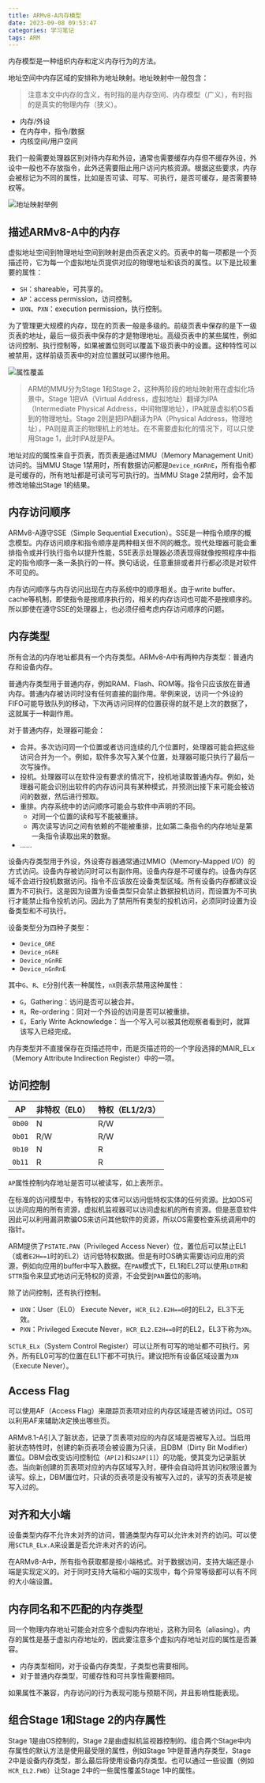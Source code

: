 ```yaml
---
title: ARMv8-A内存模型
date: 2023-09-08 09:53:47
categories: 学习笔记
tags: ARM
---
```


内存模型是一种组织内存和定义内存行为的方法。

地址空间中内存区域的安排称为地址映射。地址映射中一般包含：

> 注意本文中内存的含义，有时指的是内存空间、内存模型（广义），有时指的是真实的物理内存（狭义）。

- 内存/外设
- 在内存中，指令/数据
- 内核空间/用户空间

我们一般需要处理器区别对待内存和外设，通常也需要缓存内存但不缓存外设，外设中一般也不存放指令，此外还需要阻止用户访问内核资源。根据这些要求，内存会被标记为不同的属性，比如是否可读、可写、可执行，是否可缓存，是否需要特权等。

![地址映射举例](ARMv8-A内存模型/address-map.png)

## 描述ARMv8-A中的内存

虚拟地址空间到物理地址空间到映射是由页表定义的。页表中的每一项都是一个页描述符，它为每一个虚拟地址页提供对应的物理地址和该页的属性。以下是比较重要的属性：

- `SH`：shareable，可共享的。
- `AP`：access permission，访问控制。
- `UXN`、`PXN`：execution permission，执行控制。

为了管理更大规模的内存，现在的页表一般是多级的。前级页表中保存的是下一级页表的地址，最后一级页表中保存的才是物理地址。高级页表中的某些属性，例如访问控制、执行控制等，如果被置位则可以覆盖下级页表中的设置。这种特性可以被禁用，这样前级页表中的对应位置就可以挪作他用。

![属性覆盖](ARMv8-A内存模型/override.png)

> ARM的MMU分为Stage 1和Stage 2，这种两阶段的地址映射用在虚拟化场景中。Stage 1把VA（Virtual Address，虚拟地址）翻译为IPA（Intermediate Physical Address，中间物理地址），IPA就是虚拟机OS看到的物理地址。Stage 2则是把IPA翻译为PA（Physical Address，物理地址），PA则是真正的物理机上的地址。在不需要虚拟化的情况下，可以只使用Stage 1，此时IPA就是PA。

地址对应的属性来自于页表，而页表是通过MMU（Memory Management Unit）访问的。当MMU Stage 1禁用时，所有数据访问都是`Device_nGnRnE`，所有指令都是可缓存的，所有地址都是可读可写可执行的。当MMU Stage 2禁用时，会不加修改地输出Stage 1的结果。

## 内存访问顺序

ARMv8-A遵守SSE（Simple Sequential Execution）。SSE是一种指令顺序的概念模型。内存访问顺序和指令顺序是两种相关但不同的概念。现代处理器可能会重排指令或并行执行指令以提升性能，SSE表示处理器必须表现得就像按照程序中指定的指令顺序一条一条执行的一样。换句话说，任意重排或者并行都必须是对软件不可见的。

内存访问顺序与内存访问出现在内存系统中的顺序相关。由于write buffer、cache等机制，即使指令是按顺序执行的，相关的内存访问也可能不是按顺序的。所以即使在遵守SSE的处理器上，也必须仔细考虑内存访问顺序的问题。

## 内存类型

所有合法的内存地址都具有一个内存类型。ARMv8-A中有两种内存类型：普通内存和设备内存。

普通内存类型用于普通内存，例如RAM、Flash、ROM等。指令只应该放在普通内存。普通内存被访问时没有任何直接的副作用。举例来说，访问一个外设的FIFO可能导致队列的移动，下次再访问同样的位置获得的就不是上次的数据了，这就属于一种副作用。

对于普通内存，处理器可能会：

- 合并。多次访问同一个位置或者访问连续的几个位置时，处理器可能会把这些访问合并为一个。例如，软件多次写入某个位置，处理器可能只执行了最后一次写操作。
- 投机。处理器可以在软件没有要求的情况下，投机地读取普通内存。例如，处理器可能会识别出软件的内存访问具有某种模式，并预测出接下来可能会被访问的数据，然后进行预取。
- 重排。内存系统中的访问顺序可能会与软件中声明的不同。
  - 对同一个位置的读和写不能被重排。
  - 两次读写访问之间有依赖的不能被重排，比如第二条指令的内存地址是第一条指令读取出来的数据。
- ……

设备内存类型用于外设，外设寄存器通常通过MMIO（Memory-Mapped I/O）的方式访问。设备内存被访问时可以有副作用。设备内存是不可缓存的。设备内存区域不会进行投机数据访问。指令不应该放在设备类型区域。所有设备内存都建议设置为不可执行。这是因为设置为设备类型只会禁止数据投机访问，而设置为不可执行才能禁止指令投机访问。因此为了禁用所有类型的投机访问，必须同时设置为设备类型和不可执行。

设备类型分为四种子类型：

- `Device_GRE`
- `Device_nGRE`
- `Device_nGnRE`
- `Device_nGnRnE`

其中`G`、`R`、`E`分别代表一种属性，`nX`则表示禁用这种属性：

- `G`，Gathering：访问是否可以被合并。
- `R`，Re-ordering：同对一个外设的访问是否可以被重排。
- `E`，Early Write Acknowledge：当一个写入可以被其他观察者看到时，就算该写入已经完成。

内存类型并不直接保存在页描述符中，而是页描述符的一个字段选择的MAIR_ELx（Memory Attribute Indirection Register）中的一项。

## 访问控制

| AP | 非特权（EL0） | 特权（EL1/2/3） |
| :-: | :- | :- |
| `0b00` | N | R/W |
| `0b01` | R/W | R/W |
| `0b10` | N | R |
| `0b11` | R | R |

`AP`属性控制内存地址是否可以被读写，如上表所示。

在标准的访问模型中，有特权的实体可以访问低特权实体的任何资源。比如OS可以访问应用的所有资源，虚拟机监视器可以访问虚拟机的所有资源。但是恶意软件因此可以利用漏洞欺骗OS来访问其他软件的资源，所以OS需要检查系统调用中的指针。

ARM提供了`PSTATE.PAN`（Privileged Access Never）位，置位后可以禁止EL1（或者`E2H==1`时的EL2）访问低特权数据。但是有时OS确实需要访问应用的资源，例如向应用的buffer中写入数据。在`PAN`模式下，EL1和EL2可以使用`LDTR`和`STTR`指令来显式地访问无特权的资源，不会受到`PAN`置位的影响。

除了访问控制，还有执行控制。

- `UXN`：User（EL0） Execute Never，`HCR_EL2.E2H==0`时的EL2，EL3下无效。
- `PXN`：Privileged Execute Never，`HCR_EL2.E2H==0`时的EL2，EL3下称为`XN`。

`SCTLR_ELx`（System Control Register）可以让所有可写的地址都不可执行。另外，所有EL0可写的位置在EL1下都不可执行。建议把所有设备区域设置为`XN`（Execute Never）。

## Access Flag

可以使用AF（Access Flag）来跟踪页表项对应的内存区域是否被访问过。OS可以利用AF来辅助决定换出哪些页。

ARMv8.1-A引入了脏状态，记录了页表项对应的内存区域是否被写入过。当启用脏状态特性时，创建的新页表项会被设置为只读，且DBM（Dirty Bit Modifier）置位。DBM会改变访问控制位（`AP[2]`和`S2AP[1]`）的功能，使其变为记录脏状态。当向新创建的页表项对应的内存区域写入时，硬件会自动将其访问权限设置为读写。综上，DBM置位时，只读的页表项是没有被写入过的，读写的页表项是被写入过的。

## 对齐和大小端

设备类型内存不允许未对齐的访问，普通类型内存可以允许未对齐的访问。可以使用`SCTLR_ELx.A`来设置是否允许未对齐的访问。

在ARMv8-A中，所有指令获取都是按小端格式。对于数据访问，支持大端还是小端是实现定义的。对于同时支持大端和小端的实现中，每个异常等级都可以有不同的大小端设置。

## 内存同名和不匹配的内存类型

同一个物理内存地址可能会对应多个虚拟内存地址，这称为同名（aliasing）。内存的属性是基于虚拟内存地址的，因此要注意多个虚拟内存地址对应的属性是否兼容。

- 内存类型相同，对于设备内存类型，子类型也需要相同。
- 对于普通内存类型，可缓存性和可共享性需要相同。

如果属性不兼容，内存访问的行为表现可能与预期不同，并且影响性能表现。

## 组合Stage 1和Stage 2的内存属性

Stage 1是由OS控制的，Stage 2是由虚拟机监视器控制的。组合两个Stage中内存属性的默认方法是使用最受限的属性，例如Stage 1中是普通内存类型，Stage 2中是设备内存类型，那么最后将使用设备内存类型。也可以通过一些设置（例如`HCR_EL2.FWB`）让Stage 2中的一些属性覆盖Stage 1中的属性。
